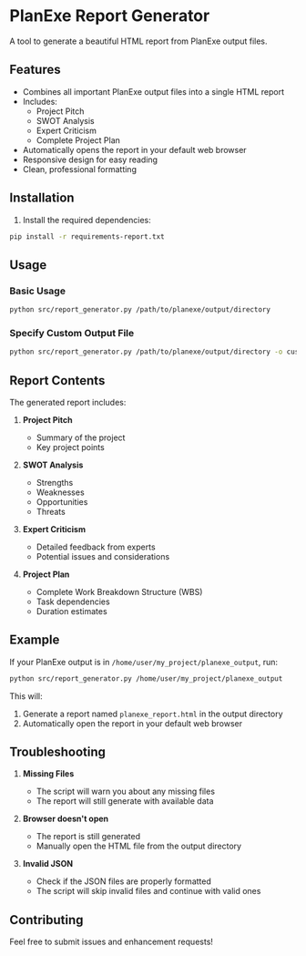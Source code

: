# PlanExe Report Generator

A tool to generate a beautiful HTML report from PlanExe output files.

## Features

- Combines all important PlanExe output files into a single HTML report
- Includes:
  - Project Pitch
  - SWOT Analysis
  - Expert Criticism
  - Complete Project Plan
- Automatically opens the report in your default web browser
- Responsive design for easy reading
- Clean, professional formatting

## Installation

1. Install the required dependencies:
```bash
pip install -r requirements-report.txt
```

## Usage

### Basic Usage
```bash
python src/report_generator.py /path/to/planexe/output/directory
```

### Specify Custom Output File
```bash
python src/report_generator.py /path/to/planexe/output/directory -o custom_report.html
```

## Report Contents

The generated report includes:

1. **Project Pitch**
   - Summary of the project
   - Key project points

2. **SWOT Analysis**
   - Strengths
   - Weaknesses
   - Opportunities
   - Threats

3. **Expert Criticism**
   - Detailed feedback from experts
   - Potential issues and considerations

4. **Project Plan**
   - Complete Work Breakdown Structure (WBS)
   - Task dependencies
   - Duration estimates

## Example

If your PlanExe output is in `/home/user/my_project/planexe_output`, run:
```bash
python src/report_generator.py /home/user/my_project/planexe_output
```

This will:
1. Generate a report named `planexe_report.html` in the output directory
2. Automatically open the report in your default web browser

## Troubleshooting

1. **Missing Files**
   - The script will warn you about any missing files
   - The report will still generate with available data

2. **Browser doesn't open**
   - The report is still generated
   - Manually open the HTML file from the output directory

3. **Invalid JSON**
   - Check if the JSON files are properly formatted
   - The script will skip invalid files and continue with valid ones

## Contributing

Feel free to submit issues and enhancement requests! 